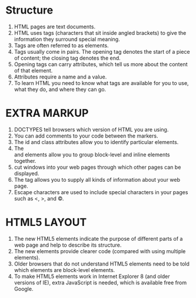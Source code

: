 # Structure

1. HTML pages are text documents.
2. HTML uses tags (characters that sit inside angled brackets) to give the information they surround special meaning.
3. Tags are often referred to as elements.
4. Tags usually come in pairs. The opening tag denotes  the start of a piece of content; the closing tag denotes the end.
5. Opening tags can carry attributes, which tell us more about the content of that element.
6. Attributes require a name and a value.
7. To learn HTML you need to know what tags are available for you to use, what they do, and where they can go.

# EXTRA MARKUP
1. DOCTYPES tell browsers which version of HTML you are using.
2. You can add comments to your code between the <!-- and --> markers.
3. The id and class attributes allow you to identify particular elements.
4. The <div> and <span> elements allow you to group block-level and inline elements together.
5. <iframes> cut windows into your web pages through which other pages can be displayed.
6. The <meta> tag allows you to supply all kinds of information about your web page.
7. Escape characters are used to include special characters in your pages such as <, >, and ©.

# HTML5 LAYOUT
1. The new HTML5 elements indicate the purpose of different parts of a web page and help to describe its structure.
2. The new elements provide clearer code (compared with using multiple <div> elements).
3. Older browsers that do not understand HTML5 elements need to be told which elements are block-level elements.
4. To make HTML5 elements work in Internet Explorer 8 (and older versions of IE), extra JavaScript is needed, which is available free from Google.